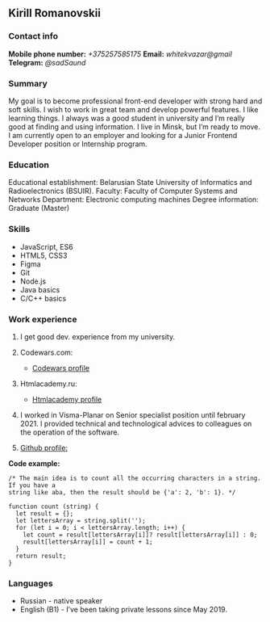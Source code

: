 ## Kirill Romanovskii

### Contact info

**Mobile phone number:** _+375257585175_ **Email:** _whitekvazar@gmail_ **Telegram:** _@sadSaund_

### Summary

My goal is to become professional front-end developer with strong hard and soft skills. I wish to work in great team and develop powerful features.
I like learning things. I always was a good student in university and I’m really good at finding and using information. I live in Minsk, but I’m ready to move.
I am currently open to an employer and looking for a Junior Frontend Developer position or Internship program.

### Education

Educational establishment: Belarusian State University of Informatics and Radioelectronics (BSUIR).
Faculty: Faculty of Computer Systems and Networks
Department: Electronic computing machines
Degree information: Graduate (Master)

### Skills

- JavaScript, ES6
- HTML5, CSS3
- Figma
- Git
- Node.js
- Java basics
- C/C++ basics

### Work experience

1. I get good dev. experience from my university.

2. Codewars.com:

   - [Сodewars profile](https://www.codewars.com/users/whitekvazar)

3. Htmlacademy.ru:

   - [Htmlacademy profile](https://htmlacademy.ru/profile/whitekvazar)

4. I worked in Visma-Planar on Senior specialist position until february 2021. I provided technical and technological advices to colleagues on the operation of the software.

5. [Github profile:](https://github.com/whitekvazar)

**Code example:**

```
/* The main idea is to count all the occurring characters in a string. If you have a
string like aba, then the result should be {'a': 2, 'b': 1}. */

function count (string) {
  let result = {};
  let lettersArray = string.split('');
  for (let i = 0; i < lettersArray.length; i++) {
    let count = result[lettersArray[i]]? result[lettersArray[i]] : 0;
    result[lettersArray[i]] = count + 1;
  }
  return result;
}
```

### Languages

- Russian - native speaker
- English (B1) - I’ve been taking private lessons since May 2019.
